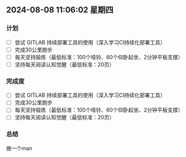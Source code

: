## 2024-08-08 11:06:02 星期四

### 计划

- [ ] 尝试 GITLAB 持续部署工具的使用（深入学习CI持续化部署工具）
- [ ] 完成30公里跑步
- [ ] 每天坚持锻炼（最低标准：100个哑铃、60个仰卧起坐、2分钟平板支撑）
- [ ] 坚持每天阅读认知觉醒（最低标准：20页）

### 完成度

- [ ] 尝试 GITLAB 持续部署工具的使用（深入学习CI持续化部署工具）
- [ ] 完成30公里跑步
- [ ] 每天坚持锻炼（最低标准：100个哑铃、60个仰卧起坐、2分钟平板支撑）
- [ ] 坚持每天阅读认知觉醒（最低标准：20页）

### 总结
做一个man